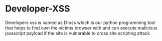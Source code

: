 # Developer-XSS
Developers xss is named as D-xss which is our python programming tool that helps to find own the victims browser with and can execute malicious javascript payload if the site is vulnerable to cross site scripting attack
